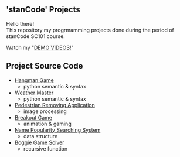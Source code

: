 ## 'stanCode' Projects
Hello there!\
This repository my progrmamming projects done during the period of stanCode SC101 course.

Watch my "[DEMO VIDEOS!](https://drive.google.com/drive/folders/1Gi3bn9qPW_gR0ISyGzVPLd5Bztdvd7rF?fbclid=IwAR36BW3v_bHn-Idsh-0_ROSWLwrXOzoervZId25OOzH2LX4b6FCGDfULdDg)"

## Project Source Code
* [Hangman Game](https://github.com/Dlin163/sc-project/blob/main/stanCode_Projects/hangman_game/hangman.py)
  * python semantic & syntax
* [Weather Master](https://github.com/Dlin163/sc-project/blob/main/stanCode_Projects/weather_master.py)
  * python semantic & syntax
* [Pedestrian Removing Application](https://github.com/Dlin163/sc-project/blob/main/stanCode_Projects/my_photoshop/stanCodoshop.py)
  * image processing
* [Breakout Game](https://github.com/Dlin163/sc-project/blob/main/stanCode_Projects/break_out_game/breakout.py)
  * animation & gaming
* [Name Popularity Searching System](https://github.com/Dlin163/sc-project/blob/main/stanCode_Projects/name_searching_system/babygraphics.py)
  * data structure
* [Boggie Game Solver](https://github.com/Dlin163/sc-project/blob/main/stanCode_Projects/boggle_game_solver/boggle.py)
  * recursive function
  
